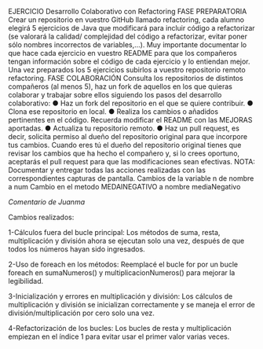  EJERCICIO Desarrollo Colaborativo con Refactoring
FASE PREPARATORIA
Crear un repositorio en vuestro GitHub llamado refactoring, cada alumno elegirá 5 ejercicios
de Java que modificará para incluir código a refactorizar (se valorará la calidad/ complejidad
del código a refactorizar, evitar poner sólo nombres incorrectos de variables,...).
Muy importante documentar lo que hace cada ejercicio en vuestro README para que los
compañeros tengan información sobre el código de cada ejercicio y lo entiendan mejor.
Una vez preparados los 5 ejercicios subirlos a vuestro repositorio remoto refactoring.
FASE COLABORACIÓN
Consulta los repositorios de distintos compañeros (al menos 5), haz un fork de aquellos en
los que quieras colaborar y trabajar sobre ellos siguiendo los pasos del desarrollo
colaborativo:
● Haz un fork del repositorio en el que se quiere contribuir.
● Clona ese repositorio en local.
● Realiza los cambios o añadidos pertinentes en el código. Recuerda modificar el
README con las MEJORAS aportadas.
● Actualiza tu repositorio remoto.
● Haz un pull request, es decir, solicita permiso al dueño del repositorio original para
que incorpore tus cambios.
Cuando eres tú el dueño del repositorio original tienes que revisar los cambios que ha
hecho el compañero y, si lo crees oportuno, aceptarás el pull request para que las
modificaciones sean efectivas.
NOTA: Documentar y entregar todas las acciones realizadas con las correspondientes
capturas de pantalla.
Cambios de la variable n de nombre a num
Cambio en el metodo MEDAINEGATIVO  a nombre mediaNegativo

*Comentario de Juanma*

Cambios realizados:

1-Cálculos fuera del bucle principal: Los métodos de suma, resta, multiplicación y división ahora se ejecutan solo una vez, después de que todos los números hayan sido ingresados.

2-Uso de foreach en los métodos: Reemplacé el bucle for por un bucle foreach en sumaNumeros() y multiplicacionNumeros() para mejorar la legibilidad.

3-Inicialización y errores en multiplicación y división: Los cálculos de multiplicación y división se inicializan correctamente y se maneja el error de división/multiplicación por cero solo una vez.

4-Refactorización de los bucles: Los bucles de resta y multiplicación empiezan en el índice 1 para evitar usar el primer valor varias veces.

